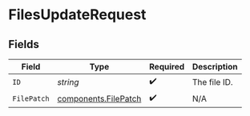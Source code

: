 # FilesUpdateRequest


## Fields

| Field                                                        | Type                                                         | Required                                                     | Description                                                  |
| ------------------------------------------------------------ | ------------------------------------------------------------ | ------------------------------------------------------------ | ------------------------------------------------------------ |
| `ID`                                                         | *string*                                                     | :heavy_check_mark:                                           | The file ID.                                                 |
| `FilePatch`                                                  | [components.FilePatch](../../models/components/filepatch.md) | :heavy_check_mark:                                           | N/A                                                          |